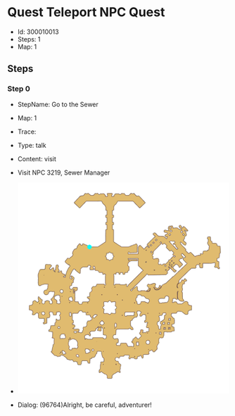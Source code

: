 # Quest Teleport NPC Quest

- Id: 300010013
- Steps: 1
- Map: 1

## Steps

### Step 0
- StepName:  Go to the Sewer
- Map:  1
- Trace:  
- Type:  talk
- Content:  visit
- Visit NPC 3219, Sewer Manager

- ![images/300010013_0.png](images/300010013_0.png)
- Dialog: (96764)Alright, be careful, adventurer! 


